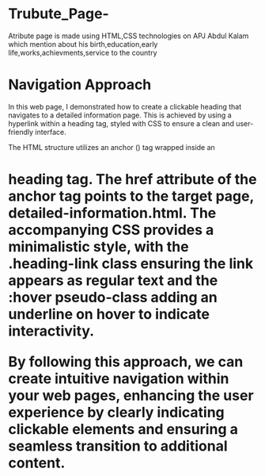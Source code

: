 # Trubute_Page-

Atribute page is made using HTML,CSS technologies on APJ Abdul Kalam which mention about his birth,education,early life,works,achievments,service to the country 


# Navigation Approach 


In this web page, I demonstrated how to create a clickable heading that navigates to a detailed information page. This is achieved by using a hyperlink within a heading tag, styled with CSS to ensure a clean and user-friendly interface.

The HTML structure utilizes an anchor (<a>) tag wrapped inside an <h1> heading tag. The href attribute of the anchor tag points to the target page, detailed-information.html. The accompanying CSS provides a minimalistic style, with the .heading-link class ensuring the link appears as regular text and the :hover pseudo-class adding an underline on hover to indicate interactivity.

By following this approach, we can create intuitive navigation within your web pages, enhancing the user experience by clearly indicating clickable elements and ensuring a seamless transition to additional content.
